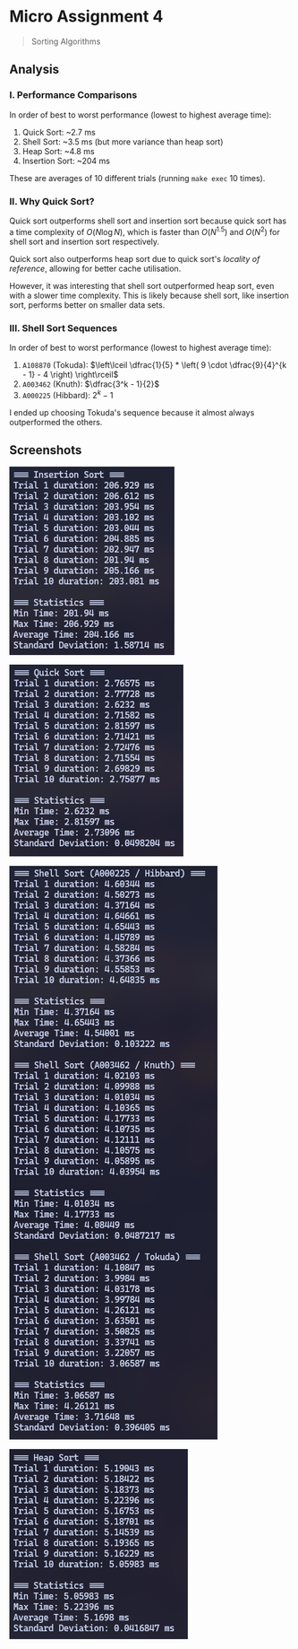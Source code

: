 # Micro Assignment 4

> Sorting Algorithms

## Analysis

### I. Performance Comparisons

In order of best to worst performance (lowest to highest average time):

1. Quick Sort: ~2.7 ms
2. Shell Sort: ~3.5 ms (but more variance than heap sort)
3. Heap Sort: ~4.8 ms
4. Insertion Sort: ~204 ms

These are averages of 10 different trials (running `make exec` 10 times).

### II. Why Quick Sort?

Quick sort outperforms shell sort and insertion sort because quick sort has a time complexity of $O(N \log N)$, which is faster than $O(N^{1.5})$ and $O(N^2)$ for shell sort and insertion sort respectively.

Quick sort also outperforms heap sort due to quick sort's *locality of reference*, allowing for better cache utilisation.

However, it was interesting that shell sort outperformed heap sort, even with a slower time complexity. This is likely because shell sort, like insertion sort, performs better on smaller data sets.

### III. Shell Sort Sequences

In order of best to worst performance (lowest to highest average time):

1. `A108870` (Tokuda): $\left\lceil \dfrac{1}{5} * \left( 9 \cdot \dfrac{9}{4}^{k - 1} - 4 \right) \right\rceil$
2. `A003462` (Knuth): $\dfrac{3^k - 1}{2}$
3. `A000225` (Hibbard): $2^k - 1$

I ended up choosing Tokuda's sequence because it almost always outperformed the others.

## Screenshots

![insertion_sort](screenshots/insertion_sort.png)

![quick_sort](screenshots/quick_sort.png)

![shell_sort](screenshots/shell_sort.png)

![heap_sort](screenshots/heap_sort.png)
